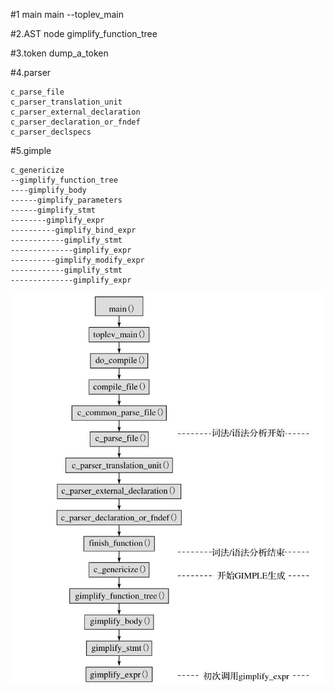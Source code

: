 #1 main
main
--toplev_main

#2.AST node
gimplify_function_tree

#3.token
dump_a_token

#4.parser

```
c_parse_file
c_parser_translation_unit
c_parser_external_declaration
c_parser_declaration_or_fndef
c_parser_declspecs

```

#5.gimple

```
c_genericize
--gimplify_function_tree
----gimplify_body
------gimplify_parameters
------gimplify_stmt
--------gimplify_expr
----------gimplify_bind_expr
------------gimplify_stmt
--------------gimplify_expr
----------gimplify_modify_expr
------------gimplify_stmt
--------------gimplify_expr
```

![](05.gimple/res/5-7.png)

